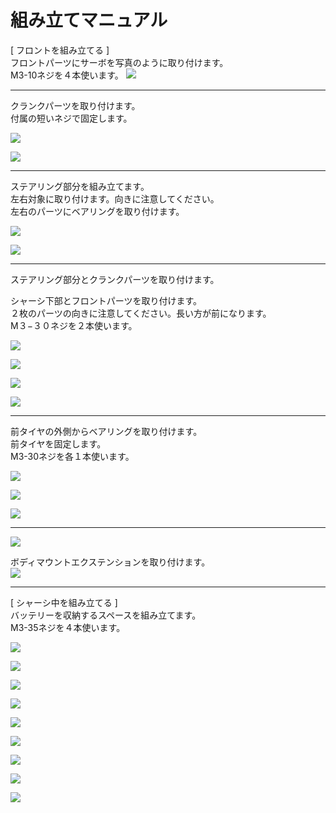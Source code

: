 # 組み立てマニュアル

[ フロントを組み立てる ]<br>
フロントパーツにサーボを写真のように取り付けます。<br>
M3-10ネジを４本使います。
![](/type1/img/type1_001.jpg)
<hr>
クランクパーツを取り付けます。<br>
付属の短いネジで固定します。

![](/type1/img/type1_002.jpg)

![](/type1/img/type1_003.jpg)
<hr>
ステアリング部分を組み立てます。<br>
左右対象に取り付けます。向きに注意してください。<br>
左右のパーツにベアリングを取り付けます。

![](/type1/img/type1_004.jpg)

![](/type1/img/type1_005.jpg)
<hr>

ステアリング部分とクランクパーツを取り付けます。<br>


シャーシ下部とフロントパーツを取り付けます。<br>
２枚のパーツの向きに注意してください。長い方が前になります。<br>
M３−３０ネジを２本使います。

![](/type1/img/type1_006.jpg)

![](/type1/img/type1_007.jpg)

![](/type1/img/type1_008.jpg)

![](/type1/img/type1_009.jpg)

<hr>
前タイヤの外側からベアリングを取り付けます。<br>
前タイヤを固定します。<br>
M3-30ネジを各１本使います。

![](/type1/img/type1_010.jpg)

![](/type1/img/type1_011.jpg)

![](/type1/img/type1_012.jpg)
<hr>

![](/type1/img/type1_013.jpg)

ボディマウントエクステンションを取り付けます。<br>
![](/type1/img/type1_014.jpg)

<hr>
[ シャーシ中を組み立てる ]<br>
バッテリーを収納するスペースを組み立てます。<br>
M3-35ネジを４本使います。<br>

![](/type1/img/type1_015.jpg)

![](/type1/img/type1_016.jpg)

![](/type1/img/type1_017.jpg)

![](/type1/img/type1_018.jpg)

![](/type1/img/type1_019.jpg)

![](/type1/img/type1_020.jpg)

![](/type1/img/type1_021.jpg)

![](/type1/img/type1_022.jpg)

![](/type1/img/type1_023.jpg)
